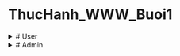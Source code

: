 # ThucHanh_WWW_Buoi1

<details>
  <summary># User</summary>

  ## Đăng nhập
        
  ![Đăng nhập - User](https://github.com/nguyentruongtuankiet/ThucHanh_WWW_Buoi1/blob/buoi1/minhchung/user1.png)
          
  ## Xem thông tin tài khoản, Xem Role, Xem Log
            
  ![Xem thông tin tài khoản - User](https://github.com/nguyentruongtuankiet/ThucHanh_WWW_Buoi1/blob/buoi1/minhchung/user2.png)
       
  ## Đăng xuất
       
  ![Đăng xuất - User](https://github.com/nguyentruongtuankiet/ThucHanh_WWW_Buoi1/blob/buoi1/minhchung/user3.png)
    
</details>

<details>
  <summary># Admin</summary>

  ## Đăng nhập
  
  ![Đăng nhập - Admin](https://github.com/nguyentruongtuankiet/ThucHanh_WWW_Buoi1/blob/buoi1/minhchung/admin1.png)

  ## Xem Thông Tin
  
  ![Xem Thông Tin - Admin](https://github.com/nguyentruongtuankiet/ThucHanh_WWW_Buoi1/blob/buoi1/minhchung/adminXemThongTin.png)

  ## Phân Quyền
  
  ![Phân Quyền - Admin](https://github.com/nguyentruongtuankiet/ThucHanh_WWW_Buoi1/blob/buoi1/minhchung/adminPhanQuyen.png)

  ## Sửa Tài Khoản
  
  ![Sửa Tài Khoản - Admin](https://github.com/nguyentruongtuankiet/ThucHanh_WWW_Buoi1/blob/buoi1/minhchung/adminSuataiKhoan.png)

  ## Thêm Tài Khoản
  
  ![Thêm Tài Khoản - Admin](https://github.com/nguyentruongtuankiet/ThucHanh_WWW_Buoi1/blob/buoi1/minhchung/adminThemTaiKhoan.png)

  ## Xem Danh Sách Tài Khoản
  
  ![Xem Danh Sách Tài Khoản - Admin](https://github.com/nguyentruongtuankiet/ThucHanh_WWW_Buoi1/blob/buoi1/minhchung/adminXemDanhSachTaiKhoan.png)

  ## Xóa Tài Khoản
  
  ![Xóa Tài Khoản - Admin](https://github.com/nguyentruongtuankiet/ThucHanh_WWW_Buoi1/blob/buoi1/minhchung/adminXoaTaiKhoan.png)
    
</details>
